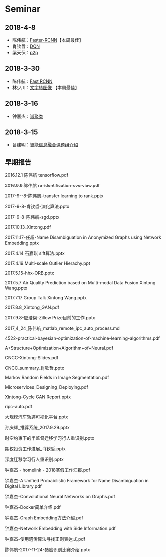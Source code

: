 # Seminar

## 2018-4-8
- 陈伟航：[Faster-RCNN](/blog/ml/papers/detection/faster.html)【本周最佳】
- 肖钦哲：[DQN](https://so-link.org/seminar/2018-4-8/DQN.pptx)
- 梁天保：[p2p](https://so-link.org/seminar/2018-4-8/p2p.pptx)

## 2018-3-30
- 陈伟航：[Fast RCNN](/blog/ml/papers/detection/fast_rcnn.html)
- 林少川：[文字转图像](https://so-link.org/seminar/2018-3-30/text2image_StackGAN.pptx) 【本周最佳】

## 2018-3-16

- 钟嘉杰：[谱聚类](/blog/graph-learning/spectral-clustering/spectral-clustering.html)

## 2018-3-15
- 吕建明：[智能信息融合课题组介绍](https://so-link.org/seminar/2018-3-30/智能大数据.pptx)


## 早期报告
 2016.12.1 陈伟航 tensorflow.pdf
 
 2016.9.9.陈伟航 re-identification-overview.pdf
 
 2017-9--8-陈伟航-transfer learning to rank.pptx
 
 2017-9-8-肖钦哲-演化算法.pptx
 
 2017-9-8-陈伟航-sgd.pptx

 2017.10.13_Xintong.pdf
 
 2017.11.17-任超-Name Disambiguation in Anonymized Graphs using Network Embedding.pptx
 
 2017.4.14 石嘉琪 sift算法.pptx
 
 2017.4.19.Multi-scale Outlier Hierachy.ppt
 
 2017.5.15-hhx-ORB.pptx
 
 2017.5.7 Air Quality Prediction based on Multi-modal Data Fusion Xintong Wang.pptx
 
 2017.7.17 Group Talk Xintong Wang.pptx
 
 2017.8.8_Xintong_GAN.pdf
 
 2017.9.8-应澄粲-Zillow Prize目前的工作.pptx
 
 2017_4_24_陈伟航_matlab_remote_ipc_auto_process.md
 
 4522-practical-bayesian-optimization-of-machine-learning-algorithms.pdf
 
 A+Structure+Optimization+Algorithm+of+Neural.pdf
 
 CNCC-Xintong-Slides.pdf
 
 CNCC_summary_肖钦哲.pptx
 
 Markov Random Fields in Image Segmentation.pdf
 
 Microservices_Designing_Deploying.pdf
 
 Xintong-Cycle GAN Report.pptx
 
 ripc-auto.pdf
 
 大规模汽车轨迹可视化平台.pptx
 
 孙庆辉_推荐系统_2017.9.29.pptx
 
 时空约束下的半监督迁移学习行人重识别.pptx
 
 期权投资工作进展_肖钦哲.pptx
 
 深度迁移学习行人重识别.pptx
 
 钟嘉杰 - homelink - 2018寒假工作汇报.pdf
 
 钟嘉杰-A Unified Probabilistic Framework for Name Disambiguation in Digital Library.pdf
 
 钟嘉杰-Convolutional Neural Networks on Graphs.pdf
 
 钟嘉杰-Docker简单介绍.pdf
 
 钟嘉杰-Graph Embedding方法介绍.pdf
 
 钟嘉杰-Network Embedding with Side Information.pdf

 钟嘉杰-使用遗传算法寻找正则表达式.pdf
 
 陈伟航-2017-11-24-猪脸识别比赛介绍.pptx
 
 